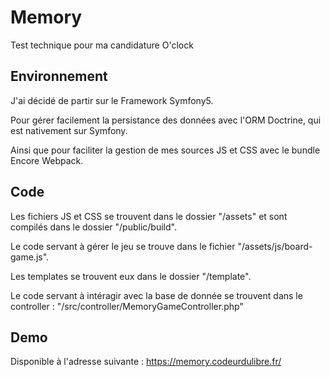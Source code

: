 # Memory

Test technique pour ma candidature O'clock

## Environnement 

J'ai décidé de partir sur le Framework Symfony5.

Pour gérer facilement la persistance des données avec l'ORM Doctrine, qui est nativement sur Symfony.

Ainsi que pour faciliter la gestion de mes sources JS et CSS avec le bundle Encore Webpack.

## Code

Les fichiers JS et CSS se trouvent dans le dossier "/assets" et sont compilés dans le dossier "/public/build".

Le code servant à gérer le jeu se trouve dans le fichier "/assets/js/board-game.js".

Les templates se trouvent eux dans le dossier "/template".

Le code servant à intéragir avec la base de donnée se trouvent dans le controller : "/src/controller/MemoryGameController.php"


## Demo

Disponible à l'adresse suivante : https://memory.codeurdulibre.fr/

